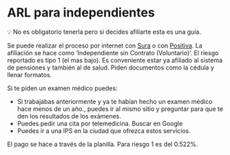 # ARL para independientes

<aside>
💡 No es obligatorio tenerla pero si decides afiliarte esta es una guía.

</aside>

Se puede realizar el proceso por internet con [Sura](https://www.arlsura.com/index.php/inicio-independiente) o con [Positiva](https://www.positivaenlinea.gov.co/nuevo/). La afiliación se hace como ‘Independiente sin Contrato (Voluntario)’. El riesgo reportado es tipo 1 (el mas bajo). Es conveniente estar ya afiliado al sistema de pensiones y también al de salud. Piden documentos como la cédula y llenar formatos.

Si te piden un examen médico puedes:

- Si trabajabas anteriormente y ya te habían hecho un examen médico hace menos de un año., puedes ir al mismo sitio y preguntar para que te den los resultados de los exámenes.
- Puedes pedir una cita por telemedicina. Buscar en Google
- Puedes ir a una IPS en la ciudad que ofrezca estos servicios.

El pago se hace a través de la planilla. Para riesgo 1 es del 0.522%.